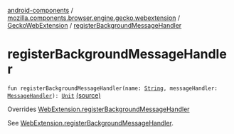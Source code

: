 [android-components](../../index.md) / [mozilla.components.browser.engine.gecko.webextension](../index.md) / [GeckoWebExtension](index.md) / [registerBackgroundMessageHandler](./register-background-message-handler.md)

# registerBackgroundMessageHandler

`fun registerBackgroundMessageHandler(name: `[`String`](https://kotlinlang.org/api/latest/jvm/stdlib/kotlin/-string/index.html)`, messageHandler: `[`MessageHandler`](../../mozilla.components.concept.engine.webextension/-message-handler/index.md)`): `[`Unit`](https://kotlinlang.org/api/latest/jvm/stdlib/kotlin/-unit/index.html) [(source)](https://github.com/mozilla-mobile/android-components/blob/master/components/browser/engine-gecko-beta/src/main/java/mozilla/components/browser/engine/gecko/webextension/GeckoWebExtension.kt#L53)

Overrides [WebExtension.registerBackgroundMessageHandler](../../mozilla.components.concept.engine.webextension/-web-extension/register-background-message-handler.md)

See [WebExtension.registerBackgroundMessageHandler](../../mozilla.components.concept.engine.webextension/-web-extension/register-background-message-handler.md).

